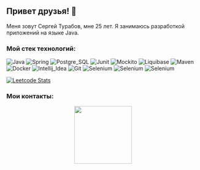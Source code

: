 
## Привет друзья! 👋

Меня зовут Сергей Турабов, мне 25 лет. Я занимаюсь разработкой приложений на языке Java. 

### Мой стек технологий:
![Java](https://img.shields.io/badge/Java-ED8B00?style=for-the-badge&logo=openjdk&logoColor=white)
![Spring](https://img.shields.io/badge/Spring-6DB33F?style=for-the-badge&logo=spring&logoColor=white)
![Postgre_SQL](https://img.shields.io/badge/PostgreSQL-316192?style=for-the-badge&logo=postgresql&logoColor=white)
![Junit](https://img.shields.io/badge/Junit-7FFF00?style=for-the-badge&logo=JUnit5&logoColor=white)
![Mockito](https://img.shields.io/badge/Mockito-7FFF00?style=for-the-badge&logo=Mockito&logoColor=white)
![Liquibase](https://img.shields.io/badge/-Liquibase-1E90FF?style=for-the-badge&logo=Liquibase&logoColor=white)
![Maven](https://img.shields.io/badge/-Maven-FF8C00?style=for-the-badge&logo=ApacheMaven&logoColor=white)
![Docker](https://img.shields.io/badge/docker-%230db7ed.svg?style=for-the-badge&logo=docker&logoColor=white)
![Intellij_Idea](https://img.shields.io/badge/IntelliJ_IDEA-000000.svg?style=for-the-badge&logo=intellij-idea&logoColor=white)
![Git](https://img.shields.io/badge/GIT-E44C30?style=for-the-badge&logo=git&logoColor=white)
![Selenium](https://img.shields.io/badge/Selenium-00000000?style=for-the-badge&logo=selenium&logoColor=white)
![Selenium](https://img.shields.io/badge/cucumber-cccccc?style=for-the-badge&logo=Cucumber&logoColor=black)
![Selenium](https://img.shields.io/badge/Postman-FF6C37?style=for-the-badge&logo=postman&logoColor=white)

[![Leetcode Stats](https://leetcard.jacoblin.cool/sergeyTRBV)](https://leetcode.com/sergeyTRBV)

### Мои контакты:


<div style="text-align: center;">
  <img src="https://user-images.githubusercontent.com/74038190/212284145-bf2c01a8-c448-4f1a-b911-996024c84606.gif" width="150">
</div>


 